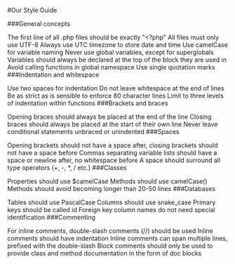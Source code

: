 #Our Style Guide

###General concepts

The first line of all .php files should be exactly "<?php"
All files must only use UTF-8
Always use UTC timezone to store date and time
Use camelCase for variable naming
Never use global variables, except for superglobals
Variables should always be declared at the top of the block they are used in
Avoid calling functions in global namespace
Use single quotation marks
###Indentation and whitespace

Use two spaces for indentation
Do not leave whitespace at the end of lines
Be as strict as is sensible to enforce 80 character lines
Limit to three levels of indentation within functions
###Brackets and braces

Opening braces should always be placed at the end of the line
Closing braces should always be placed at the start of their own line
Never leave conditional statements unbraced or unindented
###Spaces

Opening brackets should not have a space after, closing brackets should not have a space before
Commas separating variable lists should have a space or newline after, no whitespace before
A space should surround all type operators (+, -, *, / etc.)
###Classes

Properties should use $camelCase
Methods should use camelCase()
Methods should avoid becoming longer than 20-50 lines
###Databases

Tables should use PascalCase
Columns should use snake_case
Primary keys should be called id
Foreign key column names do not need special identification
###Commenting

For inline comments, double-slash comments (//) should be used
Inline comments should have indentation
Inline comments can span multiple lines, prefixed with the double-slash
Block comments should only be used to provide class and method documentation in the form of doc blocks